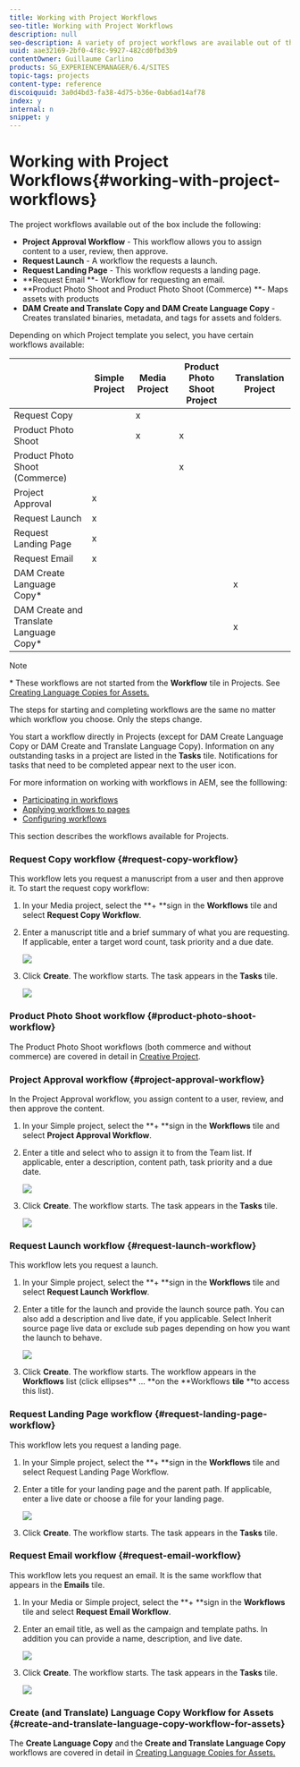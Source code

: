 ```yaml
---
title: Working with Project Workflows
seo-title: Working with Project Workflows
description: null
seo-description: A variety of project workflows are available out of the box.
uuid: aae32169-2bf0-4f8c-9927-482cd0fbd3b9
contentOwner: Guillaume Carlino
products: SG_EXPERIENCEMANAGER/6.4/SITES
topic-tags: projects
content-type: reference
discoiquuid: 3a0d4bd3-fa38-4d75-b36e-0ab6ad14af78
index: y
internal: n
snippet: y
---
```


# Working with Project Workflows{#working-with-project-workflows}

The project workflows available out of the box include the following:

* **Project Approval Workflow** - This workflow allows you to assign content to a user, review, then approve.
* **Request Launch** - A workflow the requests a launch.
* **Request Landing Page** - This workflow requests a landing page.
* **Request Email **- Workflow for requesting an email.
* **Product Photo Shoot and Product Photo Shoot (Commerce) **- Maps assets with products
* **DAM Create and Translate Copy and DAM Create Language Copy** - Creates translated binaries, metadata, and tags for assets and folders.

Depending on which Project template you select, you have certain workflows available:

|   |**Simple Project** |**Media Project** |**Product Photo Shoot Project** |**Translation Project** |
|---|---|---|---|---|
| Request Copy |  |x |  |  |
| Product Photo Shoot |  |x |x |  |
| Product Photo Shoot (Commerce) |  |  |x |  |
| Project Approval |x |  |  |  |
| Request Launch |x |  |  |  |
| Request Landing Page |x |  |  |  |
| Request Email |x |  |  |  |
| DAM Create Language Copy&#42; |  |  |  |x |
| DAM Create and Translate Language Copy&#42; |  |  |  |x |

>[!NOTE]
>
>&#42; These workflows are not started from the **Workflow** tile in Projects. See [Creating Language Copies for Assets.](/authoring/using/language-copy)

The steps for starting and completing workflows are the same no matter which workflow you choose. Only the steps change.

You start a workflow directly in Projects (except for DAM Create Language Copy or DAM Create and Translate Language Copy). Information on any outstanding tasks in a project are listed in the **Tasks** tile. Notifications for tasks that need to be completed appear next to the user icon.

For more information on working with workflows in AEM, see the folllowing:

* [Participating in workflows](../../authoring/using/workflows-participating.md)
* [Applying workflows to pages](../../authoring/using/workflows-applying.md)
* [Configuring workflows](../../administering/using/workflows.md)

This section describes the workflows available for Projects. 

### Request Copy workflow {#request-copy-workflow}

This workflow lets you request a manuscript from a user and then approve it. To start the request copy workflow:

1. In your Media project, select the **+ **sign in the **Workflows** tile and select **Request Copy Workflow**.
1. Enter a manuscript title and a brief summary of what you are requesting. If applicable, enter a target word count, task priority and a due date.

   ![](assets/chlimage_1-394.png)

1. Click **Create**. The workflow starts. The task appears in the **Tasks** tile.

   ![](assets/chlimage_1-395.png)

### Product Photo Shoot workflow {#product-photo-shoot-workflow}

The Product Photo Shoot workflows (both commerce and without commerce) are covered in detail in [Creative Project](/authoring/using/managing-product-information#ProductPhotoShootProjectWorkflows).

### Project Approval workflow {#project-approval-workflow}

In the Project Approval workflow, you assign content to a user, review, and then approve the content.

1. In your Simple project, select the **+ **sign in the **Workflows** tile and select **Project Approval Workflow**.
1. Enter a title and select who to assign it to from the Team list. If applicable, enter a description, content path, task priority and a due date.

   ![](assets/chlimage_1-396.png)

1. Click **Create**. The workflow starts. The task appears in the **Tasks** tile.

   ![](assets/chlimage_1-397.png)

### Request Launch workflow {#request-launch-workflow}

This workflow lets you request a launch.

1. In your Simple project, select the **+ **sign in the **Workflows** tile and select **Request Launch Workflow**.
1. Enter a title for the launch and provide the launch source path. You can also add a description and live date, if you applicable. Select Inherit source page live data or exclude sub pages depending on how you want the launch to behave.

   ![](assets/chlimage_1-398.png)

1. Click **Create**. The workflow starts. The workflow appears in the **Workflows** list (click ellipses** ... **on the **Workflows **tile** **to access this list).

### Request Landing Page workflow {#request-landing-page-workflow}

This workflow lets you request a landing page.

1. In your Simple project, select the **+ **sign in the **Workflows** tile and select Request Landing Page Workflow.
1. Enter a title for your landing page and the parent path. If applicable, enter a live date or choose a file for your landing page.

   ![](assets/chlimage_1-399.png)

1. Click **Create**. The workflow starts. The task appears in the **Tasks** tile.

### Request Email workflow {#request-email-workflow}

This workflow lets you request an email. It is the same workflow that appears in the **Emails** tile.

1. In your Media or Simple project, select the **+ **sign in the **Workflows** tile and select **Request Email Workflow**.
1. Enter an email title, as well as the campaign and template paths. In addition you can provide a name, description, and live date.

   ![](assets/chlimage_1-400.png)

1. Click **Create**. The workflow starts. The task appears in the **Tasks** tile.

   ![](assets/chlimage_1-401.png)

### Create (and Translate) Language Copy Workflow for Assets {#create-and-translate-language-copy-workflow-for-assets}

The **Create Language Copy** and the **Create and Translate Language Copy** workflows are covered in detail in [Creating Language Copies for Assets.](/content/help/en/experience-manager/6-4/assets/using/translation-projects)
